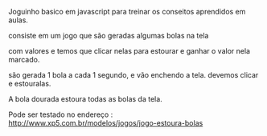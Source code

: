 Joguinho basico em javascript para treinar os conseitos aprendidos em aulas.

consiste em um jogo que são geradas algumas bolas na tela 

com valores e temos que clicar nelas para estourar e ganhar o valor nela marcado.

são gerada 1 bola a cada 1 segundo, e vão enchendo a tela. devemos clicar e estouralas.

A bola dourada estoura todas as bolas da tela.

Pode ser testado no endereço : http://www.xp5.com.br/modelos/jogos/jogo-estoura-bolas
